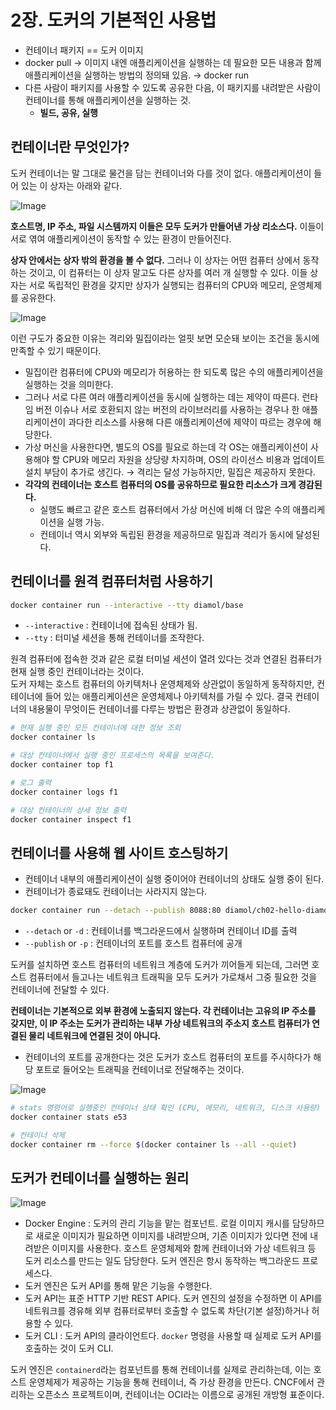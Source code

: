 # 2장. 도커의 기본적인 사용법
- 컨테이너 패키지 == 도커 이미지
- docker pull → 이미지 내엔 애플리케이션을 실행하는 데 필요한 모든 내용과 함께 애플리케이션을 실행하는 방법의 정의돼 있음. → docker run
- 다른 사람이 패키지를 사용할 수 있도록 공유한 다음, 이 패키지를 내려받은 사람이 컨테이너를 통해 애플리케이션을 실행하는 것.
  - **빌드, 공유, 실행**

## 컨테이너란 무엇인가?
도커 컨테이너는 말 그대로 물건을 담는 컨테이너와 다를 것이 없다. 애플리케이션이 들어 있는 이 상자는 아래와 같다.

![Image](https://github.com/user-attachments/assets/c455123c-6661-4e57-a91a-8eb0488abb95)

**호스트명, IP 주소, 파일 시스템까지 이들은 모두 도커가 만들어낸 가상 리소스다.** 이들이 서로 엮여 애플리케이션이 동작할 수 있는 환경이 만들어진다.

**상자 안에서는 상자 밖의 환경을 볼 수 없다.** 그러나 이 상자는 어떤 컴퓨터 상에서 동작하는 것이고, 이 컴퓨터는 이 상자 말고도 다른 상자를 여러 개 실행할 수 있다. 이들 상자는 서로 독립적인 환경을 갖지만 상자가 실행되는 컴퓨터의 CPU와 메모리, 운영체제를 공유한다.

![Image](https://github.com/user-attachments/assets/486bdec5-b0a6-4d68-ba44-f47010c4928c)

이런 구도가 중요한 이유는 격리와 밀집이라는 얼핏 보면 모순돼 보이는 조건을 동시에 만족할 수 있기 때문이다.
- 밀집이란 컴퓨터에 CPU와 메모리가 허용하는 한 되도록 많은 수의 애플리케이션을 실행하는 것을 의미한다.
- 그러나 서로 다른 여러 애플리케이션을 동시에 실행하는 데는 제약이 따른다. 런타임 버전 이슈나 서로 호환되지 않는 버전의 라이브러리를 사용하는 경우나 한 애플리케이션이 과다한 리소스를 사용해 다른 애플리케이션에 제약이 따르는 경우에 해당한다.
- 가상 머신을 사용한다면, 별도의 OS를 필요로 하는데 각 OS는 애플리케이션이 사용해야 할 CPU와 메모리 자원을 상당량 차지하며, OS의 라이선스 비용과 업데이트 설치 부담이 추가로 생긴다. → 격리는 달성 가능하지만, 밀집은 제공하지 못한다.
- **각각의 컨테이너는 호스트 컴퓨터의 OS를 공유하므로 필요한 리소스가 크게 경감된다.**
  - 실행도 빠르고 같은 호스트 컴퓨터에서 가상 머신에 비해 더 많은 수의 애플리케이션을 실행 가능.
  - 컨테이너 역시 외부와 독립된 환경을 제공하므로 밀집과 격리가 동시에 달성된다.

## 컨테이너를 원격 컴퓨터처럼 사용하기

```bash
docker container run --interactive --tty diamol/base
```

- `--interactive` : 컨테이너에 접속된 상태가 됨.
- `--tty` : 터미널 세션을 통해 컨테이너를 조작한다.

원격 컴퓨터에 접속한 것과 같은 로컬 터미널 세션이 열려 있다는 것과 연결된 컴퓨터가 현재 실행 중인 컨테이너라는 것이다.  
도커 자체는 호스트 컴퓨터의 아키텍처나 운영체제와 상관없이 동일하게 동작하지만, 컨테이너에 들어 있는 애플리케이션은 운영체제나 아키텍처를 가릴 수 있다. 결국 컨테이너의 내용물이 무엇이든 컨테이너를 다루는 방법은 환경과 상관없이 동일하다.

```bash
# 현재 실행 중인 모든 컨테이너에 대한 정보 조회
docker container ls

# 대상 컨테이너에서 실행 중인 프로세스의 목록을 보여준다.
docker container top f1

# 로그 출력
docker container logs f1

# 대상 컨테이너의 상세 정보 출력
docker container inspect f1
```

## 컨테이너를 사용해 웹 사이트 호스팅하기
- 컨테이너 내부의 애플리케이션이 실행 중이어야 컨테이너의 상태도 실행 중이 된다.
- 컨테이너가 종료돼도 컨테이너는 사라지지 않는다.

```bash
docker container run --detach --publish 8088:80 diamol/ch02-hello-diamol-web
```

- `--detach` or `-d` : 컨테이너를 백그라운드에서 실행하며 컨테이너 ID를 출력
- `--publish` or `-p` : 컨테이너의 포트를 호스트 컴퓨터에 공개

도커를 설치하면 호스트 컴퓨터의 네트워크 계층에 도커가 끼어들게 되는데, 그러면 호스트 컴퓨터에서 들고나는 네트워크 트래픽을 모두 도커가 가로채서 그중 필요한 것을 컨테이너에 전달할 수 있다.

**컨테이너는 기본적으로 외부 환경에 노출되지 않는다. 각 컨테이너는 고유의 IP 주소를 갖지만, 이 IP 주소는 도커가 관리하는 내부 가상 네트워크의 주소지 호스트 컴퓨터가 연결된 물리 네트워크에 연결된 것이 아니다.**
- 컨테이너의 포트를 공개한다는 것은 도커가 호스트 컴퓨터의 포트를 주시하다가 해당 포트로 들어오는 트래픽을 컨테이너로 전달해주는 것이다.

![Image](https://github.com/user-attachments/assets/ff9cd2ce-8511-423e-9be3-012553aef325)

```bash
# stats 명령어로 실행중인 컨테이너 상태 확인 (CPU, 메모리, 네트워크, 디스크 사용량)
docker container stats e53

# 컨테이너 삭제
docker container rm --force $(docker container ls --all --quiet)
```

## 도커가 컨테이너를 실행하는 원리
![Image](https://github.com/user-attachments/assets/bdcbb5d5-5338-4a64-ad0a-261a17efab84)

- Docker Engine : 도커의 관리 기능을 맡는 컴포넌트. 로컬 이미지 캐시를 담당하므로 새로운 이미지가 필요하면 이미지를 내려받으며, 기존 이미지가 있다면 전에 내려받은 이미지를 사용한다. 호스트 운영체제와 함께 컨테이너와 가상 네트워크 등 도커 리소스를 만드는 일도 담당한다. 도커 엔진은 항시 동작하는 백그라운드 프로세스다.
- 도커 엔진은 도커 API를 통해 맡은 기능을 수행한다.
- 도커 API는 표준 HTTP 기반 REST API다. 도커 엔진의 설정을 수정하면 이 API를 네트워크를 경유해 외부 컴퓨터로부터 호출할 수 없도록 차단(기본 설정)하거나 허용할 수 있다.
- 도커 CLI : 도커 API의 클라이언트다. `docker` 명령을 사용할 때 실제로 도커 API를 호출하는 것이 도커 CLI.

도커 엔진은 `containerd`라는 컴포넌트를 통해 컨테이너를 실제로 관리하는데, 이는 호스트 운영체제가 제공하는 기능을 통해 컨테이너, 즉 가상 환경을 만든다. CNCF에서 관리하는 오픈소스 프로젝트이며, 컨테이너는 OCI라는 이름으로 공개된 개방형 표준이다.
